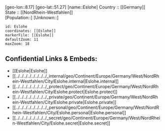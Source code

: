 ﻿---
location: [51.27,8.17] 
mapzoom: [7,12] 
mapmarker: city 
type: City
tags:
- geo/City


SpocWebEntityId: 30070
isDeleted: false
confidential: public

---
[geo-lon::8.17] 
[geo-lat::51.27] 
[name::Eslohe] 
Country :: [[Germany]]  
State :: [[NordRhein-Westfahlen]]  
[Population::] 
[Unknown::] 


```leaflet
id: Eslohe
coordinates: [[Eslohe]] 
markerFile: [[Eslohe]] 
defaultZoom: 11 
maxZoom: 18
```


## Confidential Links & Embeds: 
- [[Eslohe|Eslohe]]  
- [[../../../../../../../../_internal/geo/Continent/Europe/Germany/West/NordRhein-Westfahlen/City/Eslohe.internal|Eslohe.internal]] 
- [[../../../../../../../../_protect/geo/Continent/Europe/Germany/West/NordRhein-Westfahlen/City/Eslohe.protect|Eslohe.protect]] 
- [[../../../../../../../../_private/geo/Continent/Europe/Germany/West/NordRhein-Westfahlen/City/Eslohe.private|Eslohe.private]] 
- [[../../../../../../../../_personal/geo/Continent/Europe/Germany/West/NordRhein-Westfahlen/City/Eslohe.personal|Eslohe.personal]] 
- [[../../../../../../../../_secret/geo/Continent/Europe/Germany/West/NordRhein-Westfahlen/City/Eslohe.secret|Eslohe.secret]] 
